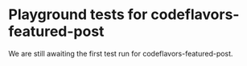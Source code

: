 # Playground tests for codeflavors-featured-post
We are still awaiting the first test run for codeflavors-featured-post.
